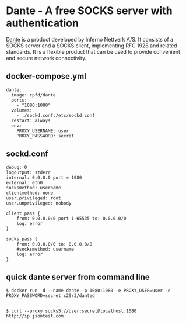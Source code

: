 Dante - A free SOCKS server with authentication
===========================

[Dante][1] is a product developed by Inferno Nettverk A/S. It consists of a
SOCKS server and a SOCKS client, implementing RFC 1928 and related standards.
It is a flexible product that can be used to provide convenient and secure
network connectivity. 

## docker-compose.yml

```
dante:
  image: cpfd/dante
  ports:
    - "1080:1080"
  volumes:
    - ./sockd.conf:/etc/sockd.conf
  restart: always
  env:
    PROXY_USERNAME: user
    PROXY_PASSWORD: secret
```

## sockd.conf

```
debug: 0
logoutput: stderr
internal: 0.0.0.0 port = 1080
external: eth0
socksmethod: username 
clientmethod: none
user.privileged: root
user.unprivileged: nobody

client pass {
    from: 0.0.0.0/0 port 1-65535 to: 0.0.0.0/0
    log: error
}

socks pass {
    from: 0.0.0.0/0 to: 0.0.0.0/0
    #socksmethod: username
    log: error
}
```

## quick dante server from command line

```
$ docker run -d --name dante -p 1080:1080 -e PROXY_USER=user -e PROXY_PASSWORD=secret c29r3/danted


$ curl --proxy socks5://user:secret@localhost:1080 http://ip.jsontest.com
```

[1]: http://www.inet.no/dante/index.html
